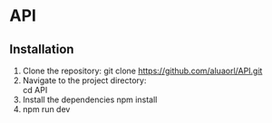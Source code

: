 # API
## Installation
1. Clone the repository:
   git clone https://github.com/aluaorl/API.git
2. Navigate to the project directory:  
   cd API
3. Install the dependencies
   npm install
4. npm run dev 
